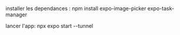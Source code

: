 
installer les dependances :
npm install expo-image-picker expo-task-manager

lancer l'app:
npx expo start --tunnel
